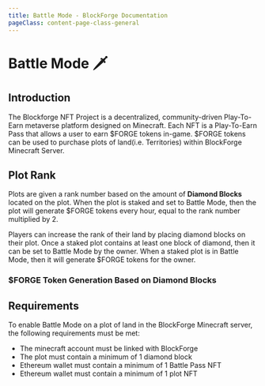 ```yaml
---
title: Battle Mode - BlockForge Documentation
pageClass: content-page-class-general
---
```

# Battle Mode :dagger:
## Introduction

The Blockforge NFT Project is a decentralized, community-driven Play-To-Earn metaverse platform designed on Minecraft. Each NFT is a Play-To-Earn Pass that allows a user to earn $FORGE tokens in-game. $FORGE tokens can be used  to purchase plots of land(i.e. Territories) within BlockForge Minecraft Server.
<!-- <battleModeActive /> -->
<BattleModeFlowChart/>



## Plot Rank
Plots are given a rank number based on the amount of **Diamond Blocks** located on the plot. When the plot is staked and set to Battle Mode, then the plot will generate $FORGE tokens every hour, equal to the rank number multiplied by 2.
<!-- The plot must be staked and set to Battle Mode to generate $FORGE tokens.  -->
<!-- Plot rankings can affect the amount of tokens the plot can generate.  -->
<!-- A plot with a higher rank will generate more $FORGE tokens per day.  -->
Players can increase the rank of their land by placing diamond blocks on their plot. Once a staked plot contains at least one block of diamond, then it can be set to Battle Mode by the owner. When a staked plot is in Battle Mode, then it will generate $FORGE tokens for the owner.

### $FORGE Token Generation Based on Diamond Blocks
<tokenEquation/>

## Requirements


To enable Battle Mode on a plot of land in the BlockForge Minecraft server, the following requirements must be met:</p>
* The minecraft account must be linked with BlockForge</h5>
* The plot must contain a minimum of 1 diamond block
* Ethereum wallet must contain a minimum of 1 Battle Pass NFT
* Ethereum wallet must contain a minimum of 1 plot NFT
